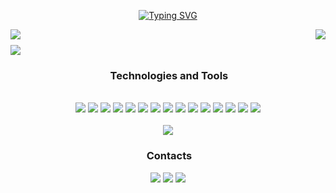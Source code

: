 <div align="center"> 
  
[![Typing SVG](https://readme-typing-svg.herokuapp.com?font=Montserrat+Alternates&size=35&center=true&vCenter=true&width=600&height=60&lines=Welcome+to+my+github's+profile)](https://git.io/typing-svg)
</div>

<img align="left" src="https://visitor-badge.laobi.icu/badge?page_id=nayaaguilar.nayaaguilar" />
<img align="right" src="https://img.shields.io/github/followers/nayaaguilar?label=Follow&style=social" />
<h1 align="center"></h1>

<a href="https://www.youtube.com/watch?v=dQw4w9WgXcQ"><img src="https://user-images.githubusercontent.com/73097560/115834477-dbab4500-a447-11eb-908a-139a6edaec5c.gif"></a>

<div align="center"> 
  
### &nbsp;Technologies and Tools
<div style="display: inline_block"><br/>
<img aling="center"src="https://img.shields.io/badge/Python-0095D5?&style=for-the-badge&logo=python&logoColor=white">
<img aling="center"src="https://img.shields.io/badge/AWS-F7DF1E?style=for-the-badge&logo=amazon&logoColor=black">
<img aling="center"src="https://img.shields.io/badge/PostgreSQL-316192?style=for-the-badge&logo=postgresql&logoColor=white">
<img aling="center"src="https://img.shields.io/badge/Terraform-83c5be?style=for-the-badge&logo=terraform&logoColor=white">
<img aling="center"src="https://img.shields.io/badge/Lambda-E95420?style=for-the-badge&logo=awslambda&logoColor=white">
<img aling="center"src="https://img.shields.io/badge/DynamoDB-316192?style=for-the-badge&logo=awsdynamo&logoColor=white">
<img aling="center"src="https://img.shields.io/badge/Docker-bde0fe?style=for-the-badge&logo=dockero&logoColor=white">
<img aling="center"src="https://img.shields.io/badge/Flutter-00C7B7?style=for-the-badge&logo=flutter&logoColor=white">
<img aling="center"src="https://img.shields.io/badge/HTML5-E34F26?style=for-the-badge&logo=html5&logoColor=white">
<img aling="center"src="https://img.shields.io/badge/CSS-43853D?style=for-the-badge&logo=css&logoColor=white">
<img aling="center"src="https://img.shields.io/badge/Postman-20232A?style=for-the-badge&logo=postman&logoColor=61DAFB">
<img aling="center"src="https://img.shields.io/badge/Datadog-bde0fe?style=for-the-badge&logo=datadog&logoColor=ee9b00">
<img aling="center"src="https://img.shields.io/badge/Git-E95420?style=for-the-badge&logo=git&logoColor=white">
<img aling="center"src="https://img.shields.io/badge/MetaBase-F7DF1E?style=for-the-badge&logo=metabase&logoColor=black">
<img aling="center"src="https://img.shields.io/badge/Backstage-57cc99?style=for-the-badge&logo=backstage&logoColor=black">
</img>
</div>

<br>
<a href="https://www.youtube.com/watch?v=dQw4w9WgXcQ"><img src="https://user-images.githubusercontent.com/73097560/115834477-dbab4500-a447-11eb-908a-139a6edaec5c.gif"></a>
  
### &nbsp;Contacts
<div align="center"> 
<a href="https://www.linkedin.com/in/nayara-aguilar-dev/" target="_blank"><img src="https://img.shields.io/badge/-LinkedIn-lightgray?style=for-the-badge&logo=linkedin&logoColor=white" target="_blank"></a> <a href="https://codepen.io/nayara-aguilar" target="_blank"><img src="https://img.shields.io/badge/-CodePen-lightgray?style=for-the-badge&logo=CodePen&logoColor=white" target="_blank"></a>  <a href="mailto:nayara.aguillar@gmail.com?Subject=Título%20da%20mensagem" target="_blank"><img src="https://img.shields.io/badge/-Gmail-lightgray?style=for-the-badge&logo=Gmail&logoColor=white" target="_blank"></a> 
<!--
**nayaaguilar/nayaaguilar** is a ✨ _special_ ✨ repository because its `README.md` (this file) appears on your GitHub profile.

Here are some ideas to get you started:

- 🔭 I’m currently working on ...
- 🌱 I’m currently learning ...
- 👯 I’m looking to collaborate on ...
- 🤔 I’m looking for help with ...
- 💬 Ask me about ...
- 📫 How to reach me: ...
- 😄 Pronouns: ...
- ⚡ Fun fact: ...
-->
